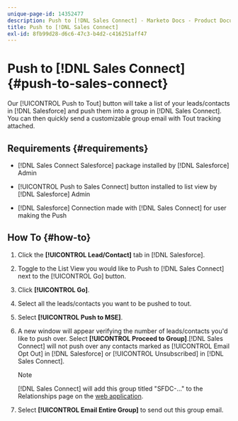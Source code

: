 ```yaml
---
unique-page-id: 14352477
description: Push to [!DNL Sales Connect] - Marketo Docs - Product Documentation
title: Push to [!DNL Sales Connect]
exl-id: 8fb99d28-d6c6-47c3-b4d2-c416251aff47
---
```

# Push to [!DNL Sales Connect] {#push-to-sales-connect}

Our [!UICONTROL Push to Tout] button will take a list of your leads/contacts in [!DNL Salesforce] and push them into a group in [!DNL Sales Connect]. You can then quickly send a customizable group email with Tout tracking attached.

## Requirements {#requirements}

* [!DNL Sales Connect Salesforce] package installed by [!DNL Salesforce] Admin

* [!UICONTROL Push to Sales Connect] button installed to list view by [!DNL Salesforce] Admin

* [!DNL Salesforce] Connection made with [!DNL Sales Connect] for user making the Push

## How To {#how-to}

1. Click the **[!UICONTROL Lead/Contact]** tab in [!DNL Salesforce].
1. Toggle to the List View you would like to Push to [!DNL Sales Connect] next to the [!UICONTROL Go] button.
1. Click **[!UICONTROL Go]**.
1. Select all the leads/contacts you want to be pushed to tout.
1. Select **[!UICONTROL Push to MSE]**.
1. A new window will appear verifying the number of leads/contacts you'd like to push over. Select **[!UICONTROL Proceed to Group]**.[!DNL Sales Connect] will not push over any contacts marked as [!UICONTROL Email Opt Out] in [!DNL Salesforce] or [!UICONTROL Unsubscribed] in [!DNL Sales Connect].

   >[!NOTE]
   >
   >[!DNL Sales Connect] will add this group titled "SFDC-..." to the Relationships page on the [web application](https://toutapp.com/login).

1. Select **[!UICONTROL Email Entire Group]** to send out this group email.
